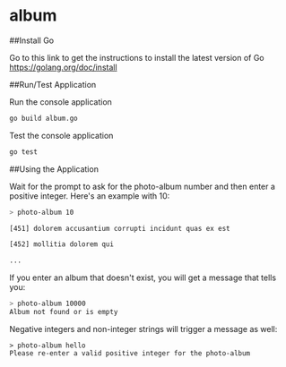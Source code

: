# album

##Install Go

Go to this link to get the instructions to install the latest version of Go
https://golang.org/doc/install


##Run/Test Application

Run the console application
```bash
go build album.go
```

Test the console application
```bash
go test
```

##Using the Application

Wait for the prompt to ask for the photo-album number and then enter a positive integer. Here's an example with 10:
```bash
> photo-album 10

[451] dolorem accusantium corrupti incidunt quas ex est

[452] mollitia dolorem qui

...
```

If you enter an album that doesn't exist, you will get a message that tells you:
```bash
> photo-album 10000
Album not found or is empty
```

Negative integers and non-integer strings will trigger a message as well:
```base
> photo-album hello
Please re-enter a valid positive integer for the photo-album
```

